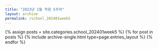 ```yaml
---
title: "2023년 1월 학원 5주차"
layout: archive
permalink: /school_202401week5
---
```



{% assign posts = site.categories.school_202401week5 %}
{% for post in posts %} {% include archive-single.html type=page.entries_layout %} {% endfor %}